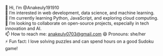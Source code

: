 👋 Hi, I’m @Anakeuly191910  
👀 I’m interested in web development, data science, and machine learning.  
🌱 I’m currently learning Python, JavaScript, and exploring cloud computing.  
💞️ I’m looking to collaborate on open-source projects, especially in tech innovation and AI.  
📫 How to reach me: anakeuly0703@gmail.com
😄 Pronouns: she/her  
⚡ Fun fact: I love solving puzzles and can spend hours on a good Sudoku game!  

